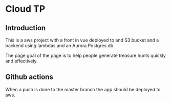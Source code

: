 # Cloud TP

## Introduction
This is a aws project with a front in vue deployed to and S3 bucket and a backend using lambdas and an Aurora Postgres db.

The page goal of the page is to help people generate treasure hunts quickly and effectively.

## Github actions
When a push is done to the master branch the app should be deployed to aws.